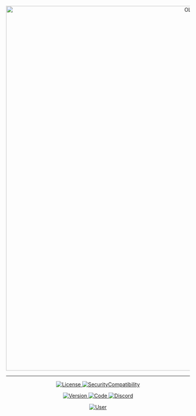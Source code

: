 <center>
	<p>
		<img src= "https://i.imgur.com/lgU7FWt.png" alt="OLED" width="999"/>
	</p>
</center>

---

<p align="center">
<a href="https://github.com/SKAREZ/oled-gui/blob/main/LICENSE">
<img alt="License" src="https://img.shields.io/badge/📜 LICENSE-0D1117?style=for-the-badge">
</a>
<a href="https://github.com/SKAREZ/oled-gui/issues">
<img alt="SecurityCompatibility" src="https://img.shields.io/badge/⚠️ ISSUES-0D1117?style=for-the-badge">
</a>
</p>

<p align="center">
<a href="https://github.com/SKAREZ/oled-gui/releases">
<img alt="Version" src="https://img.shields.io/badge/v1.0.0-2C3237?style=for-the-badge&logo=github&logoColor=FFFFFF">
</a>
<a href="https://modrinth.com/resourcepack/oled-gui/">
<img alt="Code" src="https://img.shields.io/badge/MODRINTH-16181C?style=for-the-badge&logo=Modrinth&logoColor=1DB96A">
</a>
<a href="https://discord.gg/jRaEsgNys3">
<img alt="Discord" src="https://img.shields.io/badge/DISCORD-304090?style=for-the-badge&logo=Discord&logoColor=FFFFFF">
</a>
<p align="center">
<a href="https://twitter.com/SKAREZ_Z">
<img alt="User" src="https://img.shields.io/badge/MADE WITH ❤ BY SKAREZ-FF5050?style=for-the-badge">
</a>
</p>
